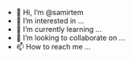 - 👋 Hi, I’m @samirtem
- 👀 I’m interested in ...
- 🌱 I’m currently learning ...
- 💞️ I’m looking to collaborate on ...
- 📫 How to reach me ...

<!---
samirtem/samirtem is a ✨ special ✨ repository because its `README.md` (this file) appears on your GitHub profile.
You can click the Preview link to take a look at your changes.
--->
